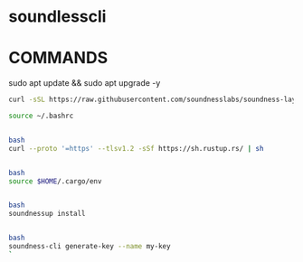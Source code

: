 # soundlesscli
# COMMANDS
sudo apt update && sudo apt upgrade -y
```bash
curl -sSL https://raw.githubusercontent.com/soundnesslabs/soundness-layer/main/soundnessup/install | bash
```
```bash
source ~/.bashrc


bash
curl --proto '=https' --tlsv1.2 -sSf https://sh.rustup.rs/ | sh


bash
source $HOME/.cargo/env


bash
soundnessup install


bash
soundness-cli generate-key --name my-key
`
